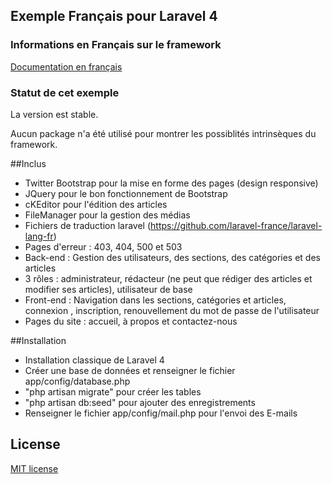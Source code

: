 ## Exemple Français pour Laravel 4

### Informations en Français sur le framework

[Documentation en français](http://laravel.fr) 

### Statut de cet exemple

La version est stable.

Aucun package n'a été utilisé pour montrer les possiblités intrinsèques du framework.

##Inclus

* Twitter Bootstrap pour la mise en forme des pages (design responsive)
* JQuery pour le bon fonctionnement de Bootstrap
* cKEditor pour l'édition des articles
* FileManager pour la gestion des médias
* Fichiers de traduction laravel (https://github.com/laravel-france/laravel-lang-fr)
* Pages d'erreur : 403, 404, 500 et 503
* Back-end : Gestion des utilisateurs, des sections, des catégories et des articles
* 3 rôles : administrateur, rédacteur (ne peut que rédiger des articles et modifier ses articles), utilisateur de base
* Front-end : Navigation dans les sections, catégories et articles, connexion , inscription, renouvellement du mot de passe de l'utilisateur
* Pages du site : accueil, à propos et contactez-nous

##Installation

* Installation classique de Laravel 4
* Créer une base de données et renseigner le fichier app/config/database.php
* "php artisan migrate" pour créer les tables
* "php artisan db:seed" pour ajouter des enregistrements
* Renseigner le fichier app/config/mail.php pour l'envoi des E-mails

## License

[MIT license](http://opensource.org/licenses/MIT)
